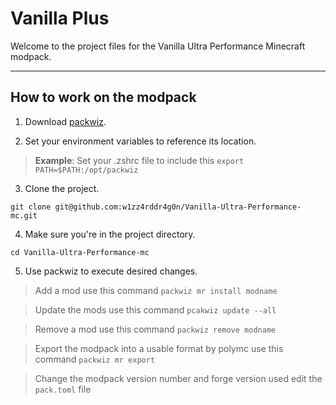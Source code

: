 # Vanilla Plus
Welcome to the project files for the Vanilla Ultra Performance Minecraft modpack.
***
## How to work on the modpack
1. Download [packwiz](https://github.com/packwiz/packwiz).

2. Set your environment variables to reference its location.

>**Example**: Set your .zshrc file to include this `export PATH=$PATH:/opt/packwiz`

3. Clone the project.
```
git clone git@github.com:w1zz4rddr4g0n/Vanilla-Ultra-Performance-mc.git
```
4. Make sure you're in the project directory.
```
cd Vanilla-Ultra-Performance-mc
```
5. Use packwiz to execute desired changes.

>Add a mod use this command `packwiz mr install modname`

>Update the mods use this command `pcakwiz update --all`

>Remove a mod use this command `packwiz remove modname`

>Export the modpack into a usable format by polymc use this command `packwiz mr export`

>Change the modpack version number and forge version used edit the `pack.toml` file